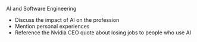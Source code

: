 AI and Software Engineering

- Discuss the impact of AI on the profession
- Mention personal experiences
- Reference the Nvidia CEO quote about losing jobs to people who use AI 